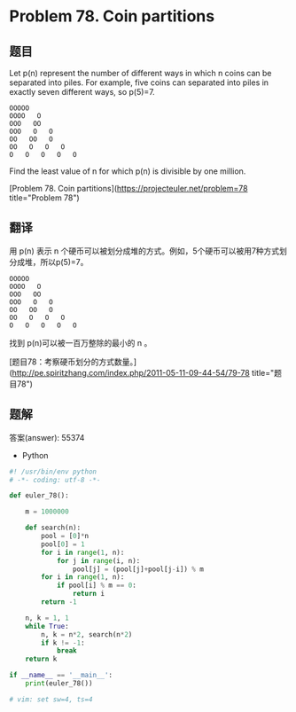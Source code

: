 Problem 78. Coin partitions
========================================

## 题目

Let p(n) represent the number of different ways in which n coins can be separated into piles. For example, five coins can separated into piles in exactly seven different ways, so p(5)=7.

    OOOOO
    OOOO   O
    OOO   OO
    OOO   O   O
    OO   OO   O
    OO   O   O   O
    O   O   O   O   O

Find the least value of n for which p(n) is divisible by one million.

[Problem 78. Coin partitions](https://projecteuler.net/problem=78 title="Problem 78")

## 翻译

用 p(n) 表示 n 个硬币可以被划分成堆的方式。例如，5个硬币可以被用7种方式划分成堆，所以p(5)=7。

    OOOOO
    OOOO   O
    OOO   OO
    OOO   O   O
    OO   OO   O
    OO   O   O   O
    O   O   O   O   O

找到 p(n)可以被一百万整除的最小的 n 。

[题目78：考察硬币划分的方式数量。](http://pe.spiritzhang.com/index.php/2011-05-11-09-44-54/79-78 title="题目78")

## 题解

答案(answer): 55374

+ Python

~~~python
#! /usr/bin/env python
# -*- coding: utf-8 -*-

def euler_78():

    m = 1000000

    def search(n):
        pool = [0]*n
        pool[0] = 1
        for i in range(1, n):
            for j in range(i, n):
                pool[j] = (pool[j]+pool[j-i]) % m
        for i in range(1, n):
            if pool[i] % m == 0:
                return i
        return -1

    n, k = 1, 1
    while True:
        n, k = n*2, search(n*2)
        if k != -1:
            break
    return k

if __name__ == '__main__':
    print(euler_78())

# vim: set sw=4, ts=4
~~~
